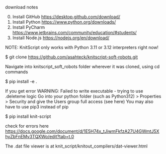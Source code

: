download notes

0. Install GitHub https://desktop.github.com/download/
1. Install Python https://www.python.org/downloads/
2. Install PyCharm https://www.jetbrains.com/community/education/#students/
3. Install Node.js https://nodejs.org/en/download/

NOTE: KnitScript only works with Python 3.11 or 3.12 interpreters right now!


$ git clone https://github.com/asahteck/knitscript-soft-robots.git

Navigate into knitscript_soft_robots folder wherever it was cloned, using cd commands

$ pip install -e .

If you get error WARNING: Failed to write executable - trying to use .deleteme logic Go into your python folder (such as Python312) > Properties > Security and give the Users group full access (see here)
You may also have to use pip3 instead of pip

$ pip install knit-script

check for errors here
https://docs.google.com/document/d/1E5H74x_tJiwmFkfzA27U4GWmtJ5XhyZbFnEMv3TQXWo/edit?tab=t.0

The .dat file viewer is at knit_script/knitout_compilers/dat-viewer.html
